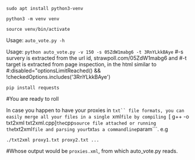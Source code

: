 ```
sudo apt install python3-venv
```
```
python3 -m venv venv
```
```
source venv/bin/activate
```
Usage: ```auto_vote.py -h```

Usage: ```python auto_vote.py -v 150 -s 05ZdW1mabg6 -t 3RnYLkkBAye```
#-s survery is extracted from the url id, strawpoll.com/05ZdW1mabg6 and 
#-t target is extracted from page inspection, in the html similar to 
#:disabled="optionsLimitReached() && !checkedOptions.includes('3RnYLkkBAye')
```
pip install requests
```
#You are ready to roll


In case you happen to have your proxies in ```txt`` file formats, you can easily merge all your
files in a single ```xml``` file by compiling 
```\[ g++ -o txt2xml txt2xml.cpp\]```
 the ```cpp``` source file attached or running the ```txt2xml``` file and parsing your ```txt``` as a commandline ```param```.
e.g
```
./txt2xml proxy1.txt proxy2.txt ...
``` 
#Whose output would be ```proxies.xml```, from which auto_vote.py reads.
